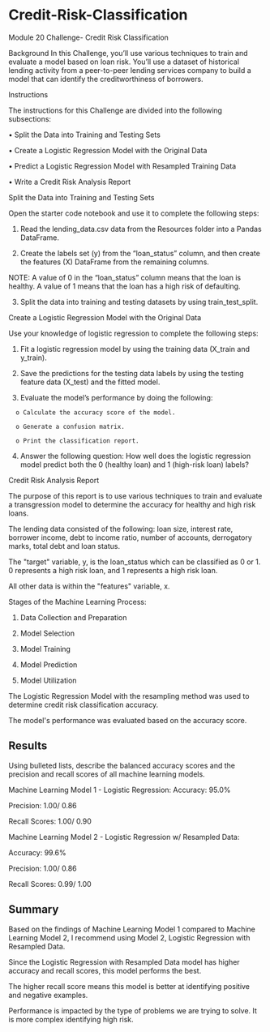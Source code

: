 # Credit-Risk-Classification
Module 20 Challenge- Credit Risk Classification

Background
In this Challenge, you’ll use various techniques to train and evaluate a model based on loan risk. You’ll use a dataset of historical lending activity from a peer-to-peer lending services company to build a model that can identify the creditworthiness of borrowers.


Instructions

The instructions for this Challenge are divided into the following subsections:

  •	Split the Data into Training and Testing Sets

  •	Create a Logistic Regression Model with the Original Data

  •	Predict a Logistic Regression Model with Resampled Training Data

  •	Write a Credit Risk Analysis Report

Split the Data into Training and Testing Sets


Open the starter code notebook and use it to complete the following steps:

  1.	Read the lending_data.csv data from the Resources folder into a Pandas DataFrame.
   
  2.	Create the labels set (y) from the “loan_status” column, and then create the features (X) DataFrame from the remaining columns.
   
  NOTE:  A value of 0 in the “loan_status” column means that the loan is healthy. A value of 1 means that the loan has a high risk of defaulting.

  3.	Split the data into training and testing datasets by using train_test_split.

   
Create a Logistic Regression Model with the Original Data

Use your knowledge of logistic regression to complete the following steps:

  1.	Fit a logistic regression model by using the training data (X_train and y_train).

  2.	Save the predictions for the testing data labels by using the testing feature data (X_test) and the fitted model.

  3.	Evaluate the model’s performance by doing the following:

      o	Calculate the accuracy score of the model.

      o	Generate a confusion matrix.

      o	Print the classification report.

  4.	Answer the following question: How well does the logistic regression model predict both the 0 (healthy loan) and 1 (high-risk loan) labels?


Credit Risk Analysis Report

The purpose of this report is to use various techniques to train and evaluate a transgression model to determine the accuracy for healthy and high risk loans.

The lending data consisted of the following:  loan size, interest rate, borrower income, debt to income ratio, number of accounts, derrogatory marks, total debt and loan status.

The "target" variable, y, is the loan_status which can be classified as 0 or 1. 0 represents a high risk loan, and 1 represents a high risk loan.

All other data is within the "features" variable, x.

Stages of the Machine Learning Process: 
  1.  Data Collection and Preparation
  
  2.  Model Selection
  
  3.  Model Training
  
  4.  Model Prediction
  
  5.  Model Utilization

The Logistic Regression Model with the resampling method was used to determine credit risk classification accuracy.

The model's performance was evaluated based on the accuracy score. 

## Results

Using bulleted lists, describe the balanced accuracy scores and the precision and recall scores of all machine learning models.

Machine Learning Model 1 - Logistic Regression:
  Accuracy: 95.0%
  
  Precision:  1.00/ 0.86
  
  Recall Scores:  1.00/ 0.90


Machine Learning Model 2 - Logistic Regression w/ Resampled Data:
  
  Accuracy:  99.6%
  
  Precision:  1.00/ 0.86
  
  Recall Scores:  0.99/ 1.00

## Summary

Based on the findings of Machine Learning Model 1 compared to Machine Learning Model 2, I recommend using Model 2, Logistic Regression with Resampled Data.

Since the Logistic Regression with Resampled Data model has higher accuracy and recall scores, this model performs the best.   

The higher recall score means this model is better at identifying positive and negative examples.  

Performance is impacted by the type of problems we are trying to solve.  It is more complex identifying high risk.

